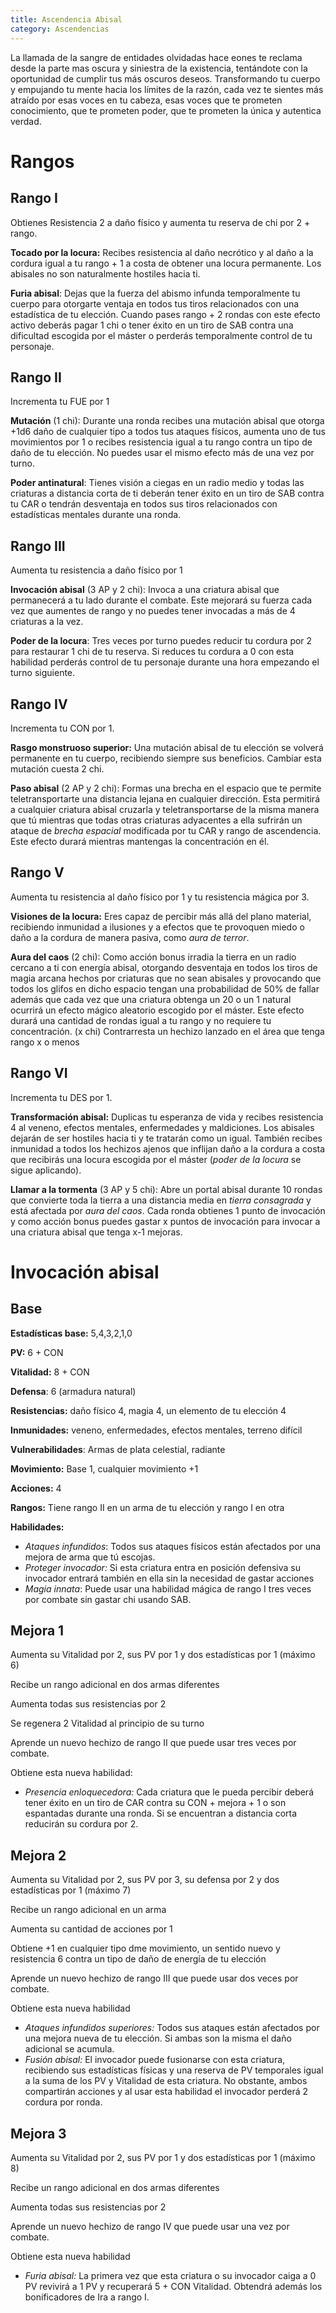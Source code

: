 ```yaml
---
title: Ascendencia Abisal
category: Ascendencias
---
```


La llamada de la sangre de entidades olvidadas hace eones te reclama desde la parte mas oscura y siniestra de la existencia, tentándote con la oportunidad de cumplir tus más oscuros deseos. Transformando tu cuerpo y empujando tu mente hacia los límites de la razón, cada vez te sientes más atraído por esas voces en tu cabeza, esas voces que te prometen conocimiento, que te prometen poder, que te prometen la única y autentica verdad. 

# Rangos

## Rango I

Obtienes Resistencia 2 a daño físico y aumenta tu reserva de chi por 2 + rango.

**Tocado por la locura:** Recibes resistencia al daño necrótico y al daño a la cordura igual a tu rango + 1 a costa de obtener una locura permanente. Los abisales no son naturalmente hostiles hacia ti.

**Furia abisal**: Dejas que la fuerza del abismo infunda temporalmente tu cuerpo para otorgarte ventaja en todos tus tiros relacionados con una estadística de tu elección. Cuando pases rango + 2 rondas con este efecto activo deberás pagar 1 chi o tener éxito en un tiro de SAB contra una dificultad escogida por el máster o perderás temporalmente control de tu personaje.

## Rango II

Incrementa tu FUE por 1

**Mutación** (1 chi): Durante una ronda recibes una mutación abisal que otorga +1d6 daño de cualquier tipo a todos tus ataques físicos, aumenta uno de tus movimientos por 1 o recibes resistencia igual a tu rango contra un tipo de daño de tu elección. No puedes usar el mismo efecto más de una vez por turno.

**Poder antinatural**: Tienes visión a ciegas en un radio medio y todas las criaturas a distancia corta de ti deberán tener éxito en un tiro de SAB contra tu CAR o tendrán desventaja en todos sus tiros relacionados con estadísticas mentales durante una ronda. 

## Rango III

Aumenta tu resistencia a daño físico por 1

**Invocación abisal** (3 AP y 2 chi): Invoca a una criatura abisal que permanecerá a tu lado durante el combate. Este mejorará su fuerza cada vez que aumentes de rango y no puedes tener invocadas a más de 4 criaturas a la vez.

**Poder de la locura**: Tres veces por turno puedes reducir tu cordura por 2 para restaurar 1 chi de tu reserva. Si reduces tu cordura a 0 con esta habilidad perderás control de tu personaje durante una hora empezando el turno siguiente. 

## Rango IV

Incrementa tu CON por 1.

**Rasgo monstruoso superior:** Una mutación abisal de tu elección se volverá permanente en tu cuerpo, recibiendo siempre sus beneficios. Cambiar esta mutación cuesta 2 chi.

**Paso abisal** (2 AP y 2 chi): Formas una brecha en el espacio que te permite teletransportarte una distancia lejana en cualquier dirección. Esta permitirá a cualquier criatura abisal cruzarla y teletransportarse de la misma manera que tú mientras que todas otras criaturas adyacentes a ella sufrirán un ataque de *brecha espacial* modificada por tu CAR y rango de ascendencia. Este efecto durará mientras mantengas la concentración en él. 

## Rango V

Aumenta tu resistencia al daño físico por 1 y tu resistencia mágica por 3.

**Visiones de la locura:** Eres capaz de percibir más allá del plano material, recibiendo inmunidad a ilusiones y a efectos que te provoquen miedo o daño a la cordura de manera pasiva, como *aura de terror*. 

**Aura del caos** (2 chi): Como acción bonus irradia la tierra en un radio cercano a ti con energía abisal, otorgando desventaja en todos los tiros de magia arcana hechos por criaturas que no sean abisales y provocando que todos los glifos en dicho espacio tengan una probabilidad de 50% de fallar además que cada vez que una criatura obtenga un 20 o un 1 natural ocurrirá un efecto mágico aleatorio escogido por el máster.  Este efecto durará una cantidad de rondas igual a tu rango y no requiere tu concentración. (x chi) Contrarresta un hechizo lanzado en el área que tenga rango x o menos

## Rango VI

Incrementa tu DES por 1. 

**Transformación abisal:** Duplicas tu esperanza de vida y recibes resistencia 4 al veneno, efectos mentales, enfermedades y maldiciones. Los abisales dejarán de ser hostiles hacia ti y te tratarán como un igual. También recibes inmunidad a todos los hechizos ajenos que inflijan daño a la cordura a costa que recibirás una locura escogida por el máster (*poder de la locura* se sigue aplicando).

**Llamar a la tormenta** (3 AP y 5 chi): Abre un portal abisal durante 10 rondas que convierte toda la tierra a una distancia media en *tierra consagrada* y está afectada por *aura del caos*. Cada ronda obtienes 1 punto de invocación y como acción bonus puedes gastar x puntos de invocación para invocar a una criatura abisal que tenga x-1 mejoras.

# Invocación abisal

## Base

**Estadísticas base:** 5,4,3,2,1,0

**PV:** 6 + CON

**Vitalidad:** 8 + CON

**Defensa**: 6 (armadura natural)

**Resistencias:** daño físico 4, magia 4, un elemento de tu elección 4

**Inmunidades:** veneno, enfermedades, efectos mentales, terreno difícil

**Vulnerabilidades**: Armas de plata celestial, radiante

**Movimiento:** Base 1, cualquier movimiento +1

**Acciones:** 4

**Rangos:** Tiene rango II en un arma de tu elección y rango I en otra

**Habilidades:**

- *Ataques infundidos*: Todos sus ataques físicos están afectados por una mejora de arma que tú escojas.
- *Proteger invocador:* Si esta criatura entra en posición defensiva su invocador entrará también en ella sin la necesidad de gastar acciones
- *Magia innata*: Puede usar una habilidad mágica de rango I tres veces por combate sin gastar chi usando SAB.

## Mejora 1

Aumenta su Vitalidad por 2, sus PV por 1 y dos estadísticas por 1 (máximo 6)

Recibe un rango adicional en dos armas diferentes

Aumenta todas sus resistencias por 2

Se regenera 2 Vitalidad al principio de su turno

Aprende un nuevo hechizo de rango II que puede usar tres veces por combate.

Obtiene esta nueva habilidad:

- *Presencia enloquecedora:* Cada criatura que le pueda percibir deberá tener éxito en un tiro de CAR contra su CON + mejora + 1 o son espantadas durante una ronda. Si se encuentran a distancia corta reducirán su cordura por 2.

## Mejora 2

Aumenta su Vitalidad por 2, sus PV por 3, su defensa por 2 y dos estadísticas por 1 (máximo 7)

Recibe un rango adicional en un arma

Aumenta su cantidad de acciones por 1

Obtiene +1 en cualquier tipo dme movimiento, un sentido nuevo y resistencia 6 contra un tipo de daño de energía de tu elección

Aprende un nuevo hechizo de rango III que puede usar dos veces por combate.

Obtiene esta nueva habilidad

- *Ataques infundidos superiores:* Todos sus ataques están afectados por una mejora nueva de tu elección. Si ambas son la misma el daño adicional se acumula. 
- *Fusión abisal:* El invocador puede fusionarse con esta criatura, recibiendo sus estadísticas físicas y una reserva de PV temporales igual a la suma de los PV y Vitalidad de esta criatura. No obstante, ambos compartirán acciones y al usar esta habilidad el invocador perderá 2 cordura por ronda.

## Mejora 3

Aumenta su Vitalidad por 2, sus PV por 1 y dos estadísticas por 1 (máximo 8)

Recibe un rango adicional en dos armas diferentes

Aumenta todas sus resistencias por 2

Aprende un nuevo hechizo de rango IV que puede usar una vez por combate.

Obtiene esta nueva habilidad

- *Furia abisal:* La primera vez que esta criatura o su invocador caiga a 0 PV revivirá a 1 PV y recuperará 5 + CON Vitalidad. Obtendrá además los bonificadores de Ira a rango I.
